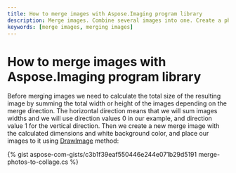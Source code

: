 ```yaml
---
title: How to merge images with Aspose.Imaging program library
description: Merge images. Combine several images into one. Create a photo collage.
keywords: [merge images, merging images]
---
```


# How to merge images with Aspose.Imaging program library

Before merging images we need to calculate the total size of the resulting image by summing the total width or height of the images depending on the merge direction. The horizontal direction means that we will sum images widths and we will use direction values 0 in our example, and direction value 1 for the vertical direction. Then we create a new merge image with the calculated dimensions and white background color, and place our images to it using [DrawImage](https://reference.aspose.com/imaging/net/aspose.imaging/graphics/drawimage/) method:

{% gist aspose-com-gists/c3b1f39eaf550446e244e071b29d5191 merge-photos-to-collage.cs %}
